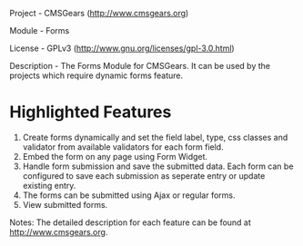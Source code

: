 Project 	- CMSGears (http://www.cmsgears.org)

Module  	- Forms

License 	- GPLv3 (http://www.gnu.org/licenses/gpl-3.0.html)

Description - The Forms Module for CMSGears. It can be used by the projects which require dynamic forms feature.

Highlighted Features
=========================================
1. Create forms dynamically and set the field label, type, css classes and validator from available validators for each form field.
2. Embed the form on any page using Form Widget.
3. Handle form submission and save the submitted data. Each form can be configured to save each submission as seperate entry or update existing entry.
4. The forms can be submitted using Ajax or regular forms.
5. View submitted forms.

Notes: The detailed description for each feature can be found at http://www.cmsgears.org.
